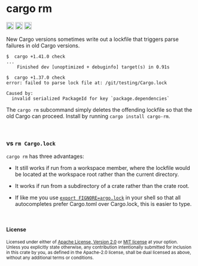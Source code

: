 # cargo rm

[<img alt="github" src="https://img.shields.io/badge/github-dtolnay/cargo--rm-8da0cb?style=for-the-badge&labelColor=555555&logo=github" height="20">](https://github.com/dtolnay/cargo-rm)
[<img alt="crates.io" src="https://img.shields.io/crates/v/cargo-rm.svg?style=for-the-badge&color=fc8d62&logo=rust" height="20">](https://crates.io/crates/cargo-rm)
[<img alt="build status" src="https://img.shields.io/github/workflow/status/dtolnay/cargo-rm/CI/master?style=for-the-badge" height="20">](https://github.com/dtolnay/cargo-rm/actions?query=branch%3Amaster)

New Cargo versions sometimes write out a lockfile that triggers parse failures
in old Cargo versions.

```console
$  cargo +1.41.0 check
...
    Finished dev [unoptimized + debuginfo] target(s) in 0.91s

$  cargo +1.37.0 check
error: failed to parse lock file at: /git/testing/Cargo.lock

Caused by:
  invalid serialized PackageId for key `package.dependencies`
```

The `cargo rm` subcommand simply deletes the offending lockfile so that the old
Cargo can proceed. Install by running `cargo install cargo-rm`.

<br>

### vs `rm Cargo.lock`

`cargo rm` has three advantages:

- It still works if run from a workspace member, where the lockfile would be
  located at the workspace root rather than the current directory.

- It works if run from a subdirectory of a crate rather than the crate root.

- If like me you use [`export FIGNORE=argo.lock`][FIGNORE] in your shell so that
  all autocompletes prefer Cargo.toml over Cargo.lock, this is easier to type.

[FIGNORE]: https://www.gnu.org/software/bash/manual/bash.html#index-FIGNORE

<br>

#### License

<sup>
Licensed under either of <a href="LICENSE-APACHE">Apache License, Version
2.0</a> or <a href="LICENSE-MIT">MIT license</a> at your option.
</sup>

<br>

<sub>
Unless you explicitly state otherwise, any contribution intentionally submitted
for inclusion in this crate by you, as defined in the Apache-2.0 license, shall
be dual licensed as above, without any additional terms or conditions.
</sub>

